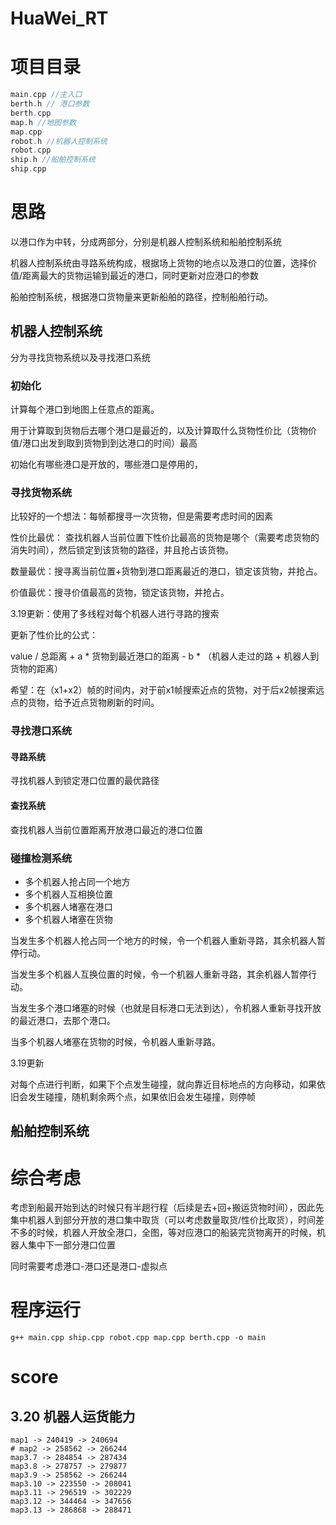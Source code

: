 # HuaWei_RT

# 项目目录

```c++
main.cpp //主入口
berth.h // 港口参数
berth.cpp
map.h //地图参数
map.cpp
robot.h //机器人控制系统
robot.cpp
ship.h //船舶控制系统
ship.cpp
```

# 思路

以港口作为中转，分成两部分，分别是机器人控制系统和船舶控制系统

机器人控制系统由寻路系统构成，根据场上货物的地点以及港口的位置，选择价值/距离最大的货物运输到最近的港口，同时更新对应港口的参数

船舶控制系统，根据港口货物量来更新船舶的路径，控制船舶行动。

## 机器人控制系统

分为寻找货物系统以及寻找港口系统

### 初始化

计算每个港口到地图上任意点的距离。

​	用于计算取到货物后去哪个港口是最近的，以及计算取什么货物性价比（货物价值/港口出发到取到货物到到达港口的时间）最高

初始化有哪些港口是开放的，哪些港口是停用的，

### 寻找货物系统

比较好的一个想法：每帧都搜寻一次货物，但是需要考虑时间的因素

性价比最优： 查找机器人当前位置下性价比最高的货物是哪个（需要考虑货物的消失时间），然后锁定到该货物的路径，并且抢占该货物。

数量最优：搜寻离当前位置+货物到港口距离最近的港口，锁定该货物，并抢占。

价值最优：搜寻价值最高的货物，锁定该货物，并抢占。

3.19更新：使用了多线程对每个机器人进行寻路的搜索

更新了性价比的公式：

value / 总距离 + a * 货物到最近港口的距离 - b * （机器人走过的路 + 机器人到货物的距离）

希望：在（x1+x2）帧的时间内，对于前x1帧搜索近点的货物，对于后x2帧搜索远点的货物，给予近点货物刷新的时间。

### 寻找港口系统

#### 寻路系统

寻找机器人到锁定港口位置的最优路径

#### 查找系统

查找机器人当前位置距离开放港口最近的港口位置

### 碰撞检测系统

+ 多个机器人抢占同一个地方
+ 多个机器人互相换位置
+ 多个机器人堵塞在港口
+ 多个机器人堵塞在货物

当发生多个机器人抢占同一个地方的时候，令一个机器人重新寻路，其余机器人暂停行动。

当发生多个机器人互换位置的时候，令一个机器人重新寻路，其余机器人暂停行动。

当发生多个港口堵塞的时候（也就是目标港口无法到达），令机器人重新寻找开放的最近港口，去那个港口。

当多个机器人堵塞在货物的时候，令机器人重新寻路。

3.19更新

对每个点进行判断，如果下个点发生碰撞，就向靠近目标地点的方向移动，如果依旧会发生碰撞，随机剩余两个点，如果依旧会发生碰撞，则停帧

## 船舶控制系统



# 综合考虑

考虑到船最开始到达的时候只有半趟行程（后续是去+回+搬运货物时间），因此先集中机器人到部分开放的港口集中取货（可以考虑数量取货/性价比取货），时间差不多的时候，机器人开放全港口，全图，等对应港口的船装完货物离开的时候，机器人集中下一部分港口位置

同时需要考虑港口-港口还是港口-虚拟点

# 程序运行

```shell
g++ main.cpp ship.cpp robot.cpp map.cpp berth.cpp -o main
```

# score

## 3.20 机器人运货能力

```
map1 -> 240419 -> 240694
# map2 -> 258562 -> 266244
map3.7 -> 284854 -> 287434
map3.8 -> 278757 -> 279877
map3.9 -> 258562 -> 266244
map3.10 -> 223550 -> 208041
map3.11 -> 296519 -> 302229
map3.12 -> 344464 -> 347656
map3.13 -> 286868 -> 288471
```

